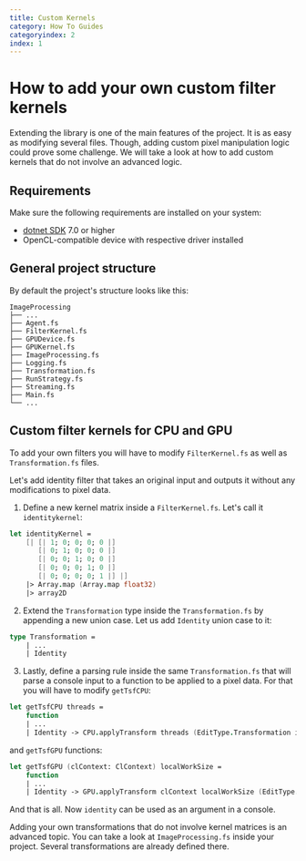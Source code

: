 ```yaml
---
title: Custom Kernels
category: How To Guides
categoryindex: 2
index: 1
---
```


# How to add your own custom filter kernels

Extending the library is one of the main features of the project.
It is as easy as modifying several files. Though, adding custom pixel manipulation logic could prove some challenge.
We will take a look at how to add custom kernels that do not involve an advanced logic.

## Requirements

Make sure the following requirements are installed on your system:

- [dotnet SDK](https://dotnet.microsoft.com/en-us/download/dotnet/7.0) 7.0 or higher
- OpenCL-compatible device with respective driver installed

## General project structure

By default the project's structure looks like this:

```ignorelang
ImageProcessing
├── ...
├── Agent.fs
├── FilterKernel.fs
├── GPUDevice.fs
├── GPUKernel.fs
├── ImageProcessing.fs
├── Logging.fs
├── Transformation.fs
├── RunStrategy.fs
├── Streaming.fs
├── Main.fs
└── ...
```

## Custom filter kernels for CPU and GPU

To add your own filters you will have to modify `FilterKernel.fs` as well as `Transformation.fs` files.

Let's add identity filter that takes an original input and outputs it without any modifications to pixel data.

1) Define a new kernel matrix inside a `FilterKernel.fs`. Let's call it `identitykernel`:

```fsharp
let identityKernel =
    [| [| 1; 0; 0; 0; 0 |]
       [| 0; 1; 0; 0; 0 |]
       [| 0; 0; 1; 0; 0 |]
       [| 0; 0; 0; 1; 0 |]
       [| 0; 0; 0; 0; 1 |] |]
    |> Array.map (Array.map float32)
    |> array2D
```

2) Extend the `Transformation` type inside the `Transformation.fs` by appending a new union case. Let us add `Identity` union case to it:

```fsharp
type Transformation =
    | ...
    | Identity
```

3) Lastly, define a parsing rule inside the same `Transformation.fs` that will parse a console input to a function to be applied to a pixel data.
For that you will have to modify `getTsfCPU`:

```fsharp
let getTsfCPU threads =
    function
    | ...
    | Identity -> CPU.applyTransform threads (EditType.Transformation identityKernel)
```

and `getTsfGPU` functions:

```fsharp
let getTsfGPU (clContext: ClContext) localWorkSize =
    function
    | ...
    | Identity -> GPU.applyTransform clContext localWorkSize (EditType.Transformation identityKernel)
```

And that is all. Now `identity` can be used as an argument in a console.

Adding your own transformations that do not involve kernel matrices is an advanced topic.
You can take a look at `ImageProcessing.fs` inside your project.
Several transformations are already defined there.
